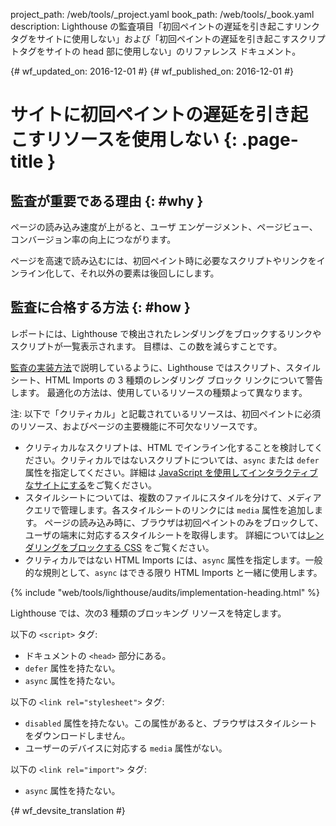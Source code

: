 project_path: /web/tools/_project.yaml
book_path: /web/tools/_book.yaml
description: Lighthouse の監査項目「初回ペイントの遅延を引き起こすリンクタグをサイトに使用しない」および「初回ペイントの遅延を引き起こすスクリプトタグをサイトの head 部に使用しない」のリファレンス ドキュメント。

{# wf_updated_on: 2016-12-01 #}
{# wf_published_on: 2016-12-01 #}

#  サイトに初回ペイントの遅延を引き起こすリソースを使用しない {: .page-title }

##  監査が重要である理由 {: #why }

ページの読み込み速度が上がると、ユーザ エンゲージメント、ページビュー、コンバージョン率の向上につながります。


ページを高速で読み込むには、初回ペイント時に必要なスクリプトやリンクをインライン化して、それ以外の要素は後回しにします。


##  監査に合格する方法 {: #how }

レポートには、Lighthouse で検出されたレンダリングをブロックするリンクやスクリプトが一覧表示されます。
目標は、この数を減らすことです。

[監査の実装方法](#implementation)で説明しているように、Lighthouse ではスクリプト、スタイルシート、HTML Imports
の 3 種類のレンダリング ブロック リンクについて警告します。
最適化の方法は、使用しているリソースの種類よって異なります。

注: 以下で「クリティカル」と記載されているリソースは、初回ペイントに必須のリソース、およびページの主要機能に不可欠なリソースです。



* クリティカルなスクリプトは、HTML でインライン化することを検討してください。クリティカルではないスクリプトについては、`async` または `defer` 属性を指定してください。詳細は [JavaScript を使用してインタラクティブなサイトにする][js]をご覧ください。
* スタイルシートについては、複数のファイルにスタイルを分けて、メディアクエリで管理します。各スタイルシートのリンクには `media`
属性を追加します。
ページの読み込み時に、ブラウザは初回ペイントのみをブロックして、ユーザの端末に対応するスタイルシートを取得します。
詳細については[レンダリングをブロックする CSS][css] をご覧ください。
* クリティカルではない HTML Imports には、`async` 属性を指定します。一般的な規則として、`async` はできる限り HTML Imports と一緒に使用します。


[js]: /web/fundamentals/performance/critical-rendering-path/adding-interactivity-with-javascript
[css]: /web/fundamentals/performance/critical-rendering-path/render-blocking-css

{% include "web/tools/lighthouse/audits/implementation-heading.html" %}

Lighthouse では、次の3 種類のブロッキング リソースを特定します。

以下の `<script>` タグ:

* ドキュメントの `<head>` 部分にある。
* `defer` 属性を持たない。
* `async` 属性を持たない。

以下の `<link rel="stylesheet">` タグ:

* `disabled` 属性を持たない。この属性があると、ブラウザはスタイルシートをダウンロードしません。
* ユーザーのデバイスに対応する `media` 属性がない。

以下の `<link rel="import">` タグ:

* `async` 属性を持たない。


{# wf_devsite_translation #}
